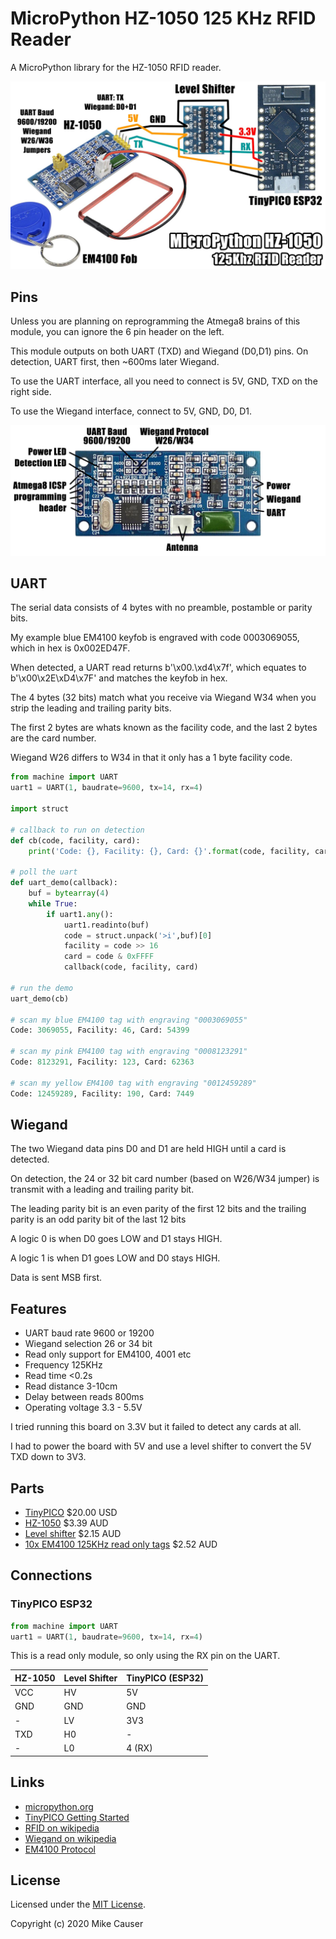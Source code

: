 # MicroPython HZ-1050 125 KHz RFID Reader

A MicroPython library for the HZ-1050 RFID reader.

![demo](docs/demo.jpg)


## Pins

Unless you are planning on reprogramming the Atmega8 brains of this module, you can ignore the 6 pin header on the left.

This module outputs on both UART (TXD) and Wiegand (D0,D1) pins. On detection, UART first, then ~600ms later Wiegand.

To use the UART interface, all you need to connect is 5V, GND, TXD on the right side.

To use the Wiegand interface, connect to 5V, GND, D0, D1.

![pins](docs/pins.jpg)


## UART

The serial data consists of 4 bytes with no preamble, postamble or parity bits.

My example blue EM4100 keyfob is engraved with code 0003069055, which in hex is 0x002ED47F.

When detected, a UART read returns b'\x00.\xd4\x7f', which equates to b'\x00\x2E\xD4\x7F' and matches the keyfob in hex.

The 4 bytes (32 bits) match what you receive via Wiegand W34 when you strip the leading and trailing parity bits.

The first 2 bytes are whats known as the facility code, and the last 2 bytes are the card number.

Wiegand W26 differs to W34 in that it only has a 1 byte facility code.

```python
from machine import UART
uart1 = UART(1, baudrate=9600, tx=14, rx=4)

import struct

# callback to run on detection
def cb(code, facility, card):
	print('Code: {}, Facility: {}, Card: {}'.format(code, facility, card))

# poll the uart
def uart_demo(callback):
	buf = bytearray(4)
	while True:
		if uart1.any():
			uart1.readinto(buf)
			code = struct.unpack('>i',buf)[0]
			facility = code >> 16
			card = code & 0xFFFF
			callback(code, facility, card)

# run the demo
uart_demo(cb)

# scan my blue EM4100 tag with engraving "0003069055"
Code: 3069055, Facility: 46, Card: 54399

# scan my pink EM4100 tag with engraving "0008123291"
Code: 8123291, Facility: 123, Card: 62363

# scan my yellow EM4100 tag with engraving "0012459289"
Code: 12459289, Facility: 190, Card: 7449
```


## Wiegand

The two Wiegand data pins D0 and D1 are held HIGH until a card is detected.

On detection, the 24 or 32 bit card number (based on W26/W34 jumper) is transmit with a leading and trailing parity bit.

The leading parity bit is an even parity of the first 12 bits and the trailing parity is an odd parity bit of the last 12 bits

A logic 0 is when D0 goes LOW and D1 stays HIGH.

A logic 1 is when D1 goes LOW and D0 stays HIGH.

Data is sent MSB first.


## Features

* UART baud rate 9600 or 19200
* Wiegand selection 26 or 34 bit
* Read only support for EM4100, 4001 etc
* Frequency 125KHz
* Read time <0.2s
* Read distance 3-10cm
* Delay between reads 800ms
* Operating voltage 3.3 - 5.5V

I tried running this board on 3.3V but it failed to detect any cards at all.

I had to power the board with 5V and use a level shifter to convert the 5V TXD down to 3V3.


## Parts

* [TinyPICO](https://www.tinypico.com/) $20.00 USD
* [HZ-1050](https://www.aliexpress.com/item/32925644547.html) $3.39 AUD
* [Level shifter](https://www.aliexpress.com/item/1972789887.html) $2.15 AUD
* [10x EM4100 125KHz read only tags](https://www.aliexpress.com/item/32434392248.html) $2.52 AUD


## Connections

### TinyPICO ESP32

```python
from machine import UART
uart1 = UART(1, baudrate=9600, tx=14, rx=4)
```

This is a read only module, so only using the RX pin on the UART.

HZ-1050 | Level Shifter | TinyPICO (ESP32)
------- | ------------- | ----------------
VCC     | HV            | 5V
GND     | GND           | GND
-       | LV            | 3V3
TXD     | H0            | -
-       | L0            | 4 (RX)


## Links

* [micropython.org](http://micropython.org)
* [TinyPICO Getting Started](https://www.tinypico.com/gettingstarted)
* [RFID on wikipedia](https://en.wikipedia.org/wiki/Radio-frequency_identification)
* [Wiegand on wikipedia](https://en.wikipedia.org/wiki/Wiegand_interface)
* [EM4100 Protocol](http://www.priority1design.com.au/em4100_protocol.html)

## License

Licensed under the [MIT License](http://opensource.org/licenses/MIT).

Copyright (c) 2020 Mike Causer
